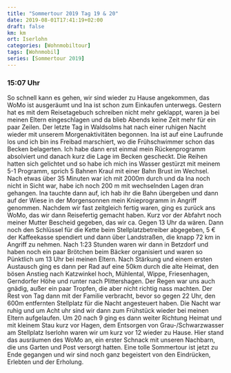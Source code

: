 ```yaml
---
title: "Sommertour 2019 Tag 19 & 20"
date: 2019-08-01T17:41:19+02:00
draft: false
km: km
ort: Iserlohn
categories: [Wohnmobiltour]
tags: [Wohnmobil]
series: [Sommertour 2019]
---
```


### 15:07 Uhr

So schnell kann es gehen, wir sind wieder zu Hause angekommen, das WoMo ist ausgeräumt und Ina ist schon zum Einkaufen unterwegs. Gestern  hat es mit dem Reisetagebuch schreiben nicht mehr geklappt, waren ja bei meinen Eltern eingeschlagen und da blieb Abends keine Zeit mehr für ein paar Zeilen.<!-- more -->
Der letzte Tag in Waldsolms hat nach einer ruhigen Nacht wieder mit unserem Morgenaktivitäten begonnen. Ina ist auf eine Laufrunde los und ich bin ins Freibad marschiert, wo die Frühschwimmer schon das Becken belagerten. Ich habe dann erst einmal mein Rückenprogramm absolviert und danach kurz die Lage im Becken gescheckt. Die Reihen hatten sich gelichtet und so habe ich mich ins Wasser gestürzt mit meinem 5-1 Programm, sprich 5 Bahnen Kraul mit einer Bahn Brust im Wechsel. Nach etwas über 35 Minuten war ich mit 2000m durch und da Ina noch nicht in Sicht war, habe ich noch 200 m mit wechselnden Lagen dran gehangen. Ina tauchte dann auf, ich hab ihr die Bahn übergeben und dann auf der Wiese in der Morgensonnen mein Knieprogramm in Angriff genommen. Nachdem wir fast zeitgleich fertig waren, ging es zurück ans WoMo, das wir dann Reisefertig gemacht haben. Kurz vor der Abfahrt noch meiner Mutter Bescheid gegeben, das wir ca. Gegen 13 Uhr da wären. Dann noch den Schlüssel für die Kette beim Stellplatzbetreiber abgegeben, 5 € der Kaffeekasse spendiert und dann über Landstraßen, die knapp 72 km in Angriff zu nehmen. Nach 1:23 Stunden waren wir dann in Betzdorf und haben noch ein paar Brötchen beim Bäcker organisiert und waren so Pünktlich um 13 Uhr bei meinen Eltern.
Nach Stärkung und einem ersten Austausch ging es dann per Rad auf eine 50km durch die alte Heimat, den bösen Anstieg nach Katzwinkel hoch, Mühlental, Wippe, Friesenhagen, Gerndorfer Höhe und runter nach Plittershagen. Der Regen war uns auch gnädig, außer ein paar Tropfen, die aber nicht richtig nass machten. Der Rest von Tag dann mit der Familie verbracht, bevor so gegen 22 Uhr, den 600m entfernten Stellplatz für die Nacht angesteuert haben. 
Die Nacht war ruhig und um Acht uhr sind wir dann zum Frühstück wieder bei meinen Eltern aufgelaufen. Um 20 nach 9 ging es dann weiter Richtung Heimat und mit kleinem Stau kurz vor Hagen, dem Entsorgen von Grau-/Schwarzwasser am Stellplatz Iserlohn waren wir um kurz vor 12 wieder zu Hause. 
Hier stand das ausräumen des WoMo an, ein erster Schnack mit unseren Nachbarn, die uns Garten und Post versorgt hatten. 
Eine tolle Sommertour ist jetzt zu Ende gegangen und wir sind noch ganz begeistert von den Eindrücken, Erlebten und der Erholung. 
